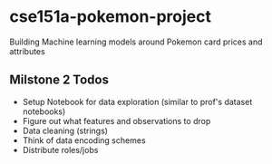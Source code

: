 # cse151a-pokemon-project
Building Machine learning models around Pokemon card prices and attributes
## Milstone 2 Todos
* Setup Notebook for data exploration (similar to prof's dataset notebooks)
* Figure out what features and observations to drop
* Data cleaning (strings)
* Think of data encoding schemes
* Distribute roles/jobs
